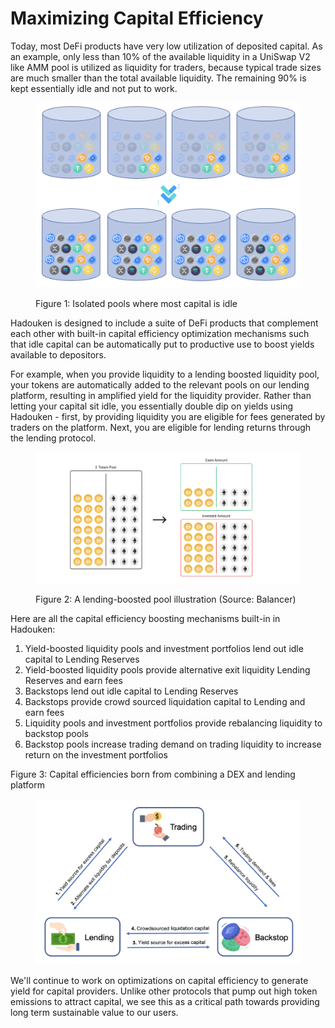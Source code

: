 # Maximizing Capital Efficiency

Today, most DeFi products have very low utilization of deposited capital. As an example, only less than 10% of the available liquidity in a UniSwap V2 like AMM pool is utilized as liquidity for traders, because typical trade sizes are much smaller than the total available liquidity. The remaining 90% is kept essentially idle and not put to work.

<figure><img src="../.gitbook/assets/image (1) (3).png" alt=""><figcaption><p>Figure 1: Isolated pools where most capital is idle</p></figcaption></figure>

Hadouken is designed to include a suite of DeFi products that complement each other with built-in capital efficiency optimization mechanisms such that idle capital can be automatically put to productive use to boost yields available to depositors.

For example, when you provide liquidity to a lending boosted liquidity pool, your tokens are automatically added to the relevant pools on our lending platform, resulting in amplified yield for the liquidity provider. Rather than letting your capital sit idle, you essentially double dip on yields using Hadouken - first, by providing liquidity you are eligible for fees generated by traders on the platform. Next, you are eligible for lending returns through the lending protocol.

<figure><img src="../.gitbook/assets/image (5).png" alt=""><figcaption><p>Figure 2: A lending-boosted pool illustration (Source: Balancer)</p></figcaption></figure>

Here are all the capital efficiency boosting mechanisms built-in in Hadouken:

1. Yield-boosted liquidity pools and investment portfolios lend out idle capital to Lending Reserves
2. Yield-boosted liquidity pools provide alternative exit liquidity Lending Reserves and earn fees
3. Backstops lend out idle capital to Lending Reserves
4. Backstops provide crowd sourced liquidation capital to Lending and earn fees
5. Liquidity pools and investment portfolios provide rebalancing liquidity to backstop pools
6. Backstop pools increase trading demand on trading liquidity to increase return on the investment portfolios

Figure 3: Capital efficiencies born from combining a DEX and lending platform

<figure><img src="../.gitbook/assets/image (3) (3).png" alt=""><figcaption></figcaption></figure>

We'll continue to work on optimizations on capital efficiency to generate yield for capital providers. Unlike other protocols that pump out high token emissions to attract capital, we see this as a critical path towards providing long term sustainable value to our users.
